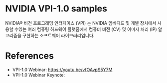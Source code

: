 # NVIDIA VPI-1.0 samples

NVIDIA® 비전 프로그래밍 인터페이스 (VPI) 는 NVIDIA 임베디드 및 개별 장치에서 사용할 수있는 여러 컴퓨팅 하드웨어 플랫폼에서 컴퓨터 비전 (CV) 및 이미지 처리 (IP) 알고리즘을 구현하는 소프트웨어 라이브러리입니다.

# References
* VPI-1.0 Webinar: https://youtu.be/vfOAvpS5Y7M
* VPI-1.0 Webinar Keynote: 
